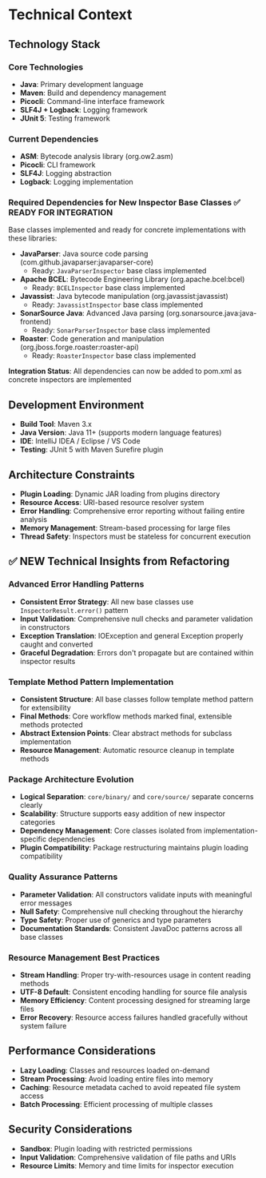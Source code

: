 # Technical Context

## Technology Stack

### Core Technologies
- **Java**: Primary development language
- **Maven**: Build and dependency management
- **Picocli**: Command-line interface framework
- **SLF4J + Logback**: Logging framework
- **JUnit 5**: Testing framework

### Current Dependencies
- **ASM**: Bytecode analysis library (org.ow2.asm)
- **Picocli**: CLI framework
- **SLF4J**: Logging abstraction
- **Logback**: Logging implementation

### Required Dependencies for New Inspector Base Classes ✅ READY FOR INTEGRATION
Base classes implemented and ready for concrete implementations with these libraries:

- **JavaParser**: Java source code parsing (com.github.javaparser:javaparser-core)
  - Ready: `JavaParserInspector` base class implemented
- **Apache BCEL**: Bytecode Engineering Library (org.apache.bcel:bcel)  
  - Ready: `BCELInspector` base class implemented
- **Javassist**: Java bytecode manipulation (org.javassist:javassist)
  - Ready: `JavassistInspector` base class implemented
- **SonarSource Java**: Advanced Java parsing (org.sonarsource.java:java-frontend)
  - Ready: `SonarParserInspector` base class implemented
- **Roaster**: Code generation and manipulation (org.jboss.forge.roaster:roaster-api)
  - Ready: `RoasterInspector` base class implemented

**Integration Status**: All dependencies can now be added to pom.xml as concrete inspectors are implemented

## Development Environment
- **Build Tool**: Maven 3.x
- **Java Version**: Java 11+ (supports modern language features)
- **IDE**: IntelliJ IDEA / Eclipse / VS Code
- **Testing**: JUnit 5 with Maven Surefire plugin

## Architecture Constraints
- **Plugin Loading**: Dynamic JAR loading from plugins directory
- **Resource Access**: URI-based resource resolver system
- **Error Handling**: Comprehensive error reporting without failing entire analysis
- **Memory Management**: Stream-based processing for large files
- **Thread Safety**: Inspectors must be stateless for concurrent execution

## ✅ NEW Technical Insights from Refactoring

### Advanced Error Handling Patterns
- **Consistent Error Strategy**: All new base classes use `InspectorResult.error()` pattern
- **Input Validation**: Comprehensive null checks and parameter validation in constructors
- **Exception Translation**: IOException and general Exception properly caught and converted
- **Graceful Degradation**: Errors don't propagate but are contained within inspector results

### Template Method Pattern Implementation
- **Consistent Structure**: All base classes follow template method pattern for extensibility
- **Final Methods**: Core workflow methods marked final, extensible methods protected
- **Abstract Extension Points**: Clear abstract methods for subclass implementation
- **Resource Management**: Automatic resource cleanup in template methods

### Package Architecture Evolution
- **Logical Separation**: `core/binary/` and `core/source/` separate concerns clearly
- **Scalability**: Structure supports easy addition of new inspector categories
- **Dependency Management**: Core classes isolated from implementation-specific dependencies
- **Plugin Compatibility**: Package restructuring maintains plugin loading compatibility

### Quality Assurance Patterns
- **Parameter Validation**: All constructors validate inputs with meaningful error messages
- **Null Safety**: Comprehensive null checking throughout the hierarchy
- **Type Safety**: Proper use of generics and type parameters
- **Documentation Standards**: Consistent JavaDoc patterns across all base classes

### Resource Management Best Practices
- **Stream Handling**: Proper try-with-resources usage in content reading methods
- **UTF-8 Default**: Consistent encoding handling for source file analysis
- **Memory Efficiency**: Content processing designed for streaming large files
- **Error Recovery**: Resource access failures handled gracefully without system failure

## Performance Considerations
- **Lazy Loading**: Classes and resources loaded on-demand
- **Stream Processing**: Avoid loading entire files into memory
- **Caching**: Resource metadata cached to avoid repeated file system access
- **Batch Processing**: Efficient processing of multiple classes

## Security Considerations
- **Sandbox**: Plugin loading with restricted permissions
- **Input Validation**: Comprehensive validation of file paths and URIs
- **Resource Limits**: Memory and time limits for inspector execution
